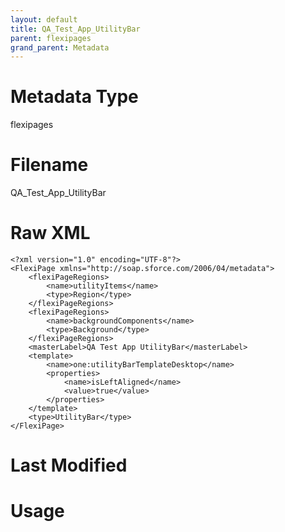 ```yaml
---
layout: default
title: QA_Test_App_UtilityBar
parent: flexipages
grand_parent: Metadata
---
```

# Metadata Type
flexipages


# Filename 
QA_Test_App_UtilityBar


# Raw XML
```
<?xml version="1.0" encoding="UTF-8"?>
<FlexiPage xmlns="http://soap.sforce.com/2006/04/metadata">
    <flexiPageRegions>
        <name>utilityItems</name>
        <type>Region</type>
    </flexiPageRegions>
    <flexiPageRegions>
        <name>backgroundComponents</name>
        <type>Background</type>
    </flexiPageRegions>
    <masterLabel>QA Test App UtilityBar</masterLabel>
    <template>
        <name>one:utilityBarTemplateDesktop</name>
        <properties>
            <name>isLeftAligned</name>
            <value>true</value>
        </properties>
    </template>
    <type>UtilityBar</type>
</FlexiPage>
```


# Last Modified


# Usage
